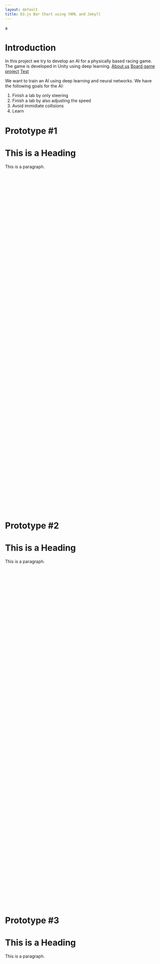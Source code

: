 ```yaml
---
layout: default
title: D3.js Bar Chart using YAML and Jekyll
---
```


<script src="https://d3js.org/d3.v4.min.js"></script>
<script src="Charts/barChart.js"></script>
<script src="Charts/lineChart.js"></script>

<!--Unity-->
<link rel="shortcut icon" href="Unity/Shared/favicon.ico">
<link rel="stylesheet" href="Unity/Shared/style.css">
<script src="Unity/Shared/UnityProgress.js"></script>
<script src="Unity/Shared/UnityLoader.js"></script>
<script src="Unity/unitySceneLoader.js"></script>

<!--Global-->
<link rel="stylesheet" type="text/css" href="styles.css">
<script src="global.js"></script>
a



# Introduction
In this project we try to develop an AI for a physically based racing game. The game is developed in Unity using deep learning.
[About us](/about)
[Board game project](/boardGameAi)
[Test](/test)

We want to train an AI using deep learning and neural networks. We have the following goals for the AI:
1. Finish a lab by only steering
2. Finish a lab by also adjusting the speed
3. Avoid immidiate collisions
4. Learn  

# Prototype #1



<h1>This is a Heading</h1>
<p>This is a paragraph.</p>
<svg id="barChartSvg"></svg>
<svg id="lineChartSvg"></svg>

<div id="connect4Container" style="width: 600px; height: 400px"></div>
<div id="ticTacToeContainer" style="width: 600px; height: 400px"></div>

# Prototype #2
<h1>This is a Heading</h1>
<p>This is a paragraph.</p>
<svg id="barChartSvg"></svg>
<svg id="lineChartSvg"></svg>

<div id="connect4Container" style="width: 600px; height: 400px"></div>
<div id="ticTacToeContainer" style="width: 600px; height: 400px"></div>

# Prototype #3
<h1>This is a Heading</h1>
<p>This is a paragraph.</p>
<svg id="barChartSvg"></svg>
<svg id="lineChartSvg"></svg>

<div id="connect4Container" style="width: 600px; height: 400px"></div>
<div id="ticTacToeContainer" style="width: 600px; height: 400px"></div>
